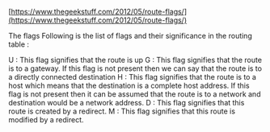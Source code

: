 [https://www.thegeekstuff.com/2012/05/route-flags/](https://www.thegeekstuff.com/2012/05/route-flags/)


The flags
Following is the list of flags and their significance in the routing table :

U : This flag signifies that the route is up
G : This flag signifies that the route is to a gateway. If this flag is not present then we can say that the route is to a directly connected destination
H : This flag signifies that the route is to a host which means that the destination is a complete host address. If this flag is not present then it can be assumed that the route is to a network and destination would be a network address.
D : This flag signifies that this route is created by a redirect.
M : This flag signifies that this route is modified by a redirect.
